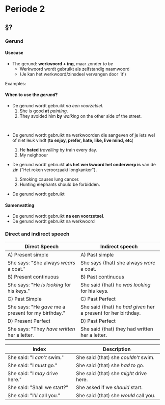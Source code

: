 # Periode 2

## §?

### Gerund

#### Usecase 

- The gerund: **werkwoord + ing**, maar zonder *to be* 
    - Werkwoord wordt gebruikt als zelfstandig naamwoord
    - (Je kan het werkwoord/zinsdeel vervangen door 'it')

Examples:

#### When to use the *gerund*?

- De gerund wordt gebruikt *na een voorzetsel*.
    1. She is good **at** *painting*.
    2. They avoided him **by** *walking* on the other side of the street.

</br>

- De gerund wordt gebruikt na werkwoorden die aangeven of je iets wel of niet leuk vindt (**to enjoy, prefer, hate, like, live mind, etc**)
    1. He **hated** *travelling* by train every day.
    2. My neighbour

- De gerund wordt gebruikt **als het werkwoord het onderwerp is** van de zin ("Het roken veroorzaakt longkanker").
    1. Smoking causes lung cancer.
    2. Hunting elephants should be forbidden.

- De gerund wordt gebruikt 

#### Samenvatting

- De gerund wordt gebruikt **na een voorzetsel**.
- De gerund wordt gebruikt na werkwoord


### Direct and indirect speech

| Direct Speech | Indirect speech |
| --- | --- |
| A) Present simple | A) Past simple |
| She says: "She always *wears* a coat." | She says (that) she always *wore* a coat. |
| B) Present continuous | B) Past continuous |
| She says: "He *is looking* for his keys."| She said (that) he *was looking* for his keys. |
| C) Past Simple | C) Past Perfect |
| She says: "He *gave* me a present for my birthday." | She said (that) he *had given* her a present for her birthday. | 
| D) Present Perfect | D) Past Perfect |
| She says: "They *have written* her a letter. | She said (that) they had written her a letter. |

| Index | Description |
| - | - |
| She said: "I *can't* swim." | She said (that) she *couldn't* swim.
| She said: "I *must* go." | She said (that) she *had to* go.
| She said: "I *may* drive here." | She said (that) she *might* drive here.
| She said: "Shall we start?" | She asked if we *should* start.
She said: "I'*ll* call you." | She said (that) she *would* call you.